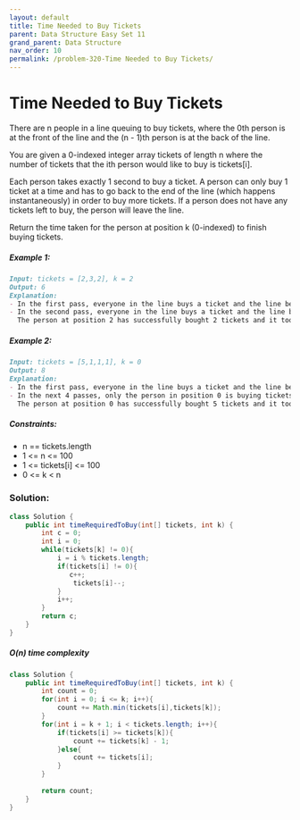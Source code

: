 ```yaml
---
layout: default
title: Time Needed to Buy Tickets
parent: Data Structure Easy Set 11
grand_parent: Data Structure
nav_order: 10
permalink: /problem-320-Time Needed to Buy Tickets/
---
```

# Time Needed to Buy Tickets

There are n people in a line queuing to buy tickets, where the 0th person is at the front of the line and the (n - 1)th person is at the back of the line.

You are given a 0-indexed integer array tickets of length n where the number of tickets that the ith person would like to buy is tickets[i].

Each person takes exactly 1 second to buy a ticket. A person can only buy 1 ticket at a time and has to go back to the end of the line (which happens instantaneously) in order to buy more tickets. If a person does not have any tickets left to buy, the person will leave the line.

Return the time taken for the person at position k (0-indexed) to finish buying tickets.

##### Example 1:
```markdown
Input: tickets = [2,3,2], k = 2
Output: 6
Explanation:
- In the first pass, everyone in the line buys a ticket and the line becomes [1, 2, 1].
- In the second pass, everyone in the line buys a ticket and the line becomes [0, 1, 0].
  The person at position 2 has successfully bought 2 tickets and it took 3 + 3 = 6 seconds.
```
##### Example 2:
```markdown
Input: tickets = [5,1,1,1], k = 0
Output: 8
Explanation:
- In the first pass, everyone in the line buys a ticket and the line becomes [4, 0, 0, 0].
- In the next 4 passes, only the person in position 0 is buying tickets.
  The person at position 0 has successfully bought 5 tickets and it took 4 + 1 + 1 + 1 + 1 = 8 seconds.
```
##### Constraints:
* n == tickets.length
* 1 <= n <= 100
* 1 <= tickets[i] <= 100
* 0 <= k < n

### Solution: 
```java
class Solution {
    public int timeRequiredToBuy(int[] tickets, int k) {
        int c = 0;
        int i = 0;
        while(tickets[k] != 0){
            i = i % tickets.length;
            if(tickets[i] != 0){
               c++;
                tickets[i]--; 
            } 
            i++;
        }
        return c;
    }
}
```
##### O(n) time complexity
```java
class Solution {
    public int timeRequiredToBuy(int[] tickets, int k) {
        int count = 0;
        for(int i = 0; i <= k; i++){
            count += Math.min(tickets[i],tickets[k]);
        }
        for(int i = k + 1; i < tickets.length; i++){
            if(tickets[i] >= tickets[k]){
                count += tickets[k] - 1;
            }else{
                count += tickets[i];
            }
        }
        
        return count;
    }
}
```